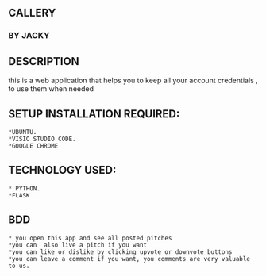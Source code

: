 ## CALLERY
### BY **JACKY**
## DESCRIPTION
this is a web application that helps you to keep all your account credentials , to use them when needed


## SETUP INSTALLATION REQUIRED:

	*UBUNTU.
	*VISIO STUDIO CODE.	
    *GOOGLE CHROME
## TECHNOLOGY USED:
    * PYTHON.
    *FLASK
   
## BDD
    * you open this app and see all posted pitches
    *you can  also live a pitch if you want
    *you can like or dislike by clicking upvote or downvote buttons
    *you can leave a comment if you want, you comments are very valuable to us.
